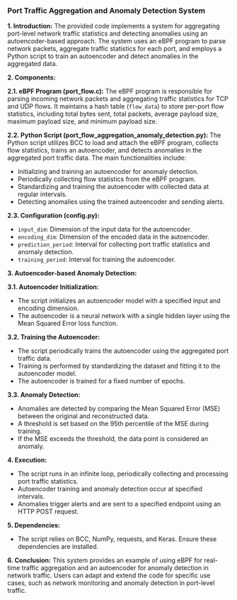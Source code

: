 ### **Port Traffic Aggregation and Anomaly Detection System**

**1. Introduction:**
The provided code implements a system for aggregating port-level network traffic statistics and detecting anomalies using an autoencoder-based approach. The system uses an eBPF program to parse network packets, aggregate traffic statistics for each port, and employs a Python script to train an autoencoder and detect anomalies in the aggregated data.

**2. Components:**

**2.1. eBPF Program (port_flow.c):**
The eBPF program is responsible for parsing incoming network packets and aggregating traffic statistics for TCP and UDP flows. It maintains a hash table (`flow_data`) to store per-port flow statistics, including total bytes sent, total packets, average payload size, maximum payload size, and minimum payload size.

**2.2. Python Script (port_flow_aggregation_anomaly_detection.py):**
The Python script utilizes BCC to load and attach the eBPF program, collects flow statistics, trains an autoencoder, and detects anomalies in the aggregated port traffic data. The main functionalities include:

- Initializing and training an autoencoder for anomaly detection.
- Periodically collecting flow statistics from the eBPF program.
- Standardizing and training the autoencoder with collected data at regular intervals.
- Detecting anomalies using the trained autoencoder and sending alerts.

**2.3. Configuration (config.py):**
- `input_dim`: Dimension of the input data for the autoencoder.
- `encoding_dim`: Dimension of the encoded data in the autoencoder.
- `prediction_period`: Interval for collecting port traffic statistics and anomaly detection.
- `training_period`: Interval for training the autoencoder.

**3. Autoencoder-based Anomaly Detection:**

**3.1. Autoencoder Initialization:**
- The script initializes an autoencoder model with a specified input and encoding dimension.
- The autoencoder is a neural network with a single hidden layer using the Mean Squared Error loss function.

**3.2. Training the Autoencoder:**
- The script periodically trains the autoencoder using the aggregated port traffic data.
- Training is performed by standardizing the dataset and fitting it to the autoencoder model.
- The autoencoder is trained for a fixed number of epochs.

**3.3. Anomaly Detection:**
- Anomalies are detected by comparing the Mean Squared Error (MSE) between the original and reconstructed data.
- A threshold is set based on the 95th percentile of the MSE during training.
- If the MSE exceeds the threshold, the data point is considered an anomaly.

**4. Execution:**
- The script runs in an infinite loop, periodically collecting and processing port traffic statistics.
- Autoencoder training and anomaly detection occur at specified intervals.
- Anomalies trigger alerts and are sent to a specified endpoint using an HTTP POST request.

**5. Dependencies:**
- The script relies on BCC, NumPy, requests, and Keras. Ensure these dependencies are installed.

**6. Conclusion:**
This system provides an example of using eBPF for real-time traffic aggregation and an autoencoder for anomaly detection in network traffic. Users can adapt and extend the code for specific use cases, such as network monitoring and anomaly detection in port-level traffic.
